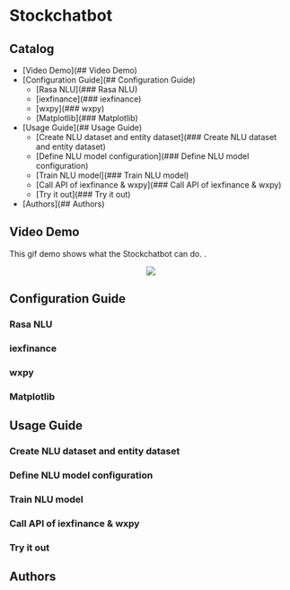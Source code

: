 # Stockchatbot
## Catalog

* [Video Demo](## Video Demo)
* [Configuration Guide](## Configuration Guide)
  * [Rasa NLU](### Rasa NLU)
  * [iexfinance](### iexfinance)
  * [wxpy](### wxpy)
  * [Matplotlib](### Matplotlib)
* [Usage Guide](## Usage Guide)
  * [Create NLU dataset and entity dataset](### Create NLU dataset and entity dataset)
  * [Define NLU model configuration](### Define NLU model configuration)
  * [Train NLU model](### Train NLU model)
  * [Call API of iexfinance & wxpy](### Call API of iexfinance & wxpy)
  * [Try it out](### Try it out)
* [Authors](## Authors)

## Video Demo
This gif demo shows what the Stockchatbot can do.
.<div align=center><img src="https://github.com/Tknight01/Ke/blob/master/Stockchatbot%20gif%20demo.gif" /></div>
## Configuration Guide
### Rasa NLU
### iexfinance
### wxpy
### Matplotlib
## Usage Guide
### Create NLU dataset and entity dataset
### Define NLU model configuration
### Train NLU model
### Call API of iexfinance & wxpy
### Try it out
## Authors

